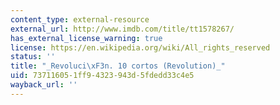 ```yaml
---
content_type: external-resource
external_url: http://www.imdb.com/title/tt1578267/
has_external_license_warning: true
license: https://en.wikipedia.org/wiki/All_rights_reserved
status: ''
title: "_Revoluci\xF3n. 10 cortos (Revolution)_"
uid: 73711605-1ff9-4323-943d-5fdedd33c4e5
wayback_url: ''
---
```

